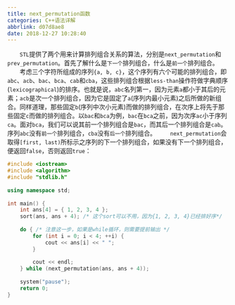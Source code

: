 ```yaml
---
title: next_permutation函数
categories: C++语法详解
abbrlink: d07d8ae8
date: 2018-12-27 10:28:40
---
```

&emsp;&emsp;`STL`提供了两个用来计算排列组合关系的算法，分别是`next_permutation`和`prev_permutation`。首先了解什么是`下一个`排列组合，什么是`前一个`排列组合。<!--more-->
&emsp;&emsp;考虑三个字符所组成的序列`{a, b, c}`，这个序列有六个可能的排列组合，即`abc`、`acb`、`bac`、`bca`、`cab`和`cba`，这些排列组合根据`less-than`操作符做字典顺序(`lexicographical`)的排序。也就是说，`abc`名列第一，因为元素`a`都小于其后的元素；`acb`是次一个排列组合，因为它是固定了`a`(序列内最小元素)之后所做的新组合。同样道理，那些固定`b`(序列中次小元素)而做的排列组合，在次序上将先于那些固定`c`而做的排列组合。以`bac`和`bca`为例，`bac`在`bca`之前，因为次序`ac`小于序列`ca`。面对`bca`，我们可以说其前一个排列组合是`bac`，而其后一个排列组合是`cab`。序列`abc`没有`前一个`排列组合，`cba`没有`后一个`排列组合。
&emsp;&emsp;`next_permutation`会取得`[first, last)`所标示之序列的下一个排列组合，如果没有下一个排列组合，便返回`false`，否则返回`true`：

``` cpp
#include <iostream>
#include <algorithm>
#include "stdlib.h"
​
using namespace std;
​
int main() {
    int ans[4] = { 1, 2, 3, 4 };
    sort(ans, ans + 4); /* 这个sort可以不用，因为{1, 2, 3, 4}已经排好序*/
​
    do { /* 注意这一步，如果是while循环，则需要提前输出 */
        for (int i = 0; i < 4; ++i) {
            cout << ans[i] << " ";
        }
​
        cout << endl;
    } while (next_permutation(ans, ans + 4));
​
    system("pause");
    return 0;
}
```